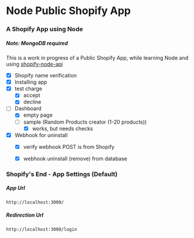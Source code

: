 # Node Public Shopify App

### A Shopify App using Node
##### Note: MongoDB required

This is a work in progress of a Public Shopify App,
while learning Node and using [shopify-node-api](https://www.npmjs.com/package/shopify-node-api)

- [x] Shopify name verification
- [x] Installing app
- [x] test charge
    - [x] accept
    - [x] decline
- [ ] Dashboard
    - [x] empty page
    - [ ] sample (Random Products creator (1-20 products))
        - [x] works, but needs checks
- [x] Webhook for uninstall
    - [x] verify webhook POST is from Shopify
    - [x] webhook uninstall (remove) from database


### Shopify's End - App Settings (Default)

##### App Url
`http://localhost:3000/`

##### Redirection Url
`http://localhost:3000/login`